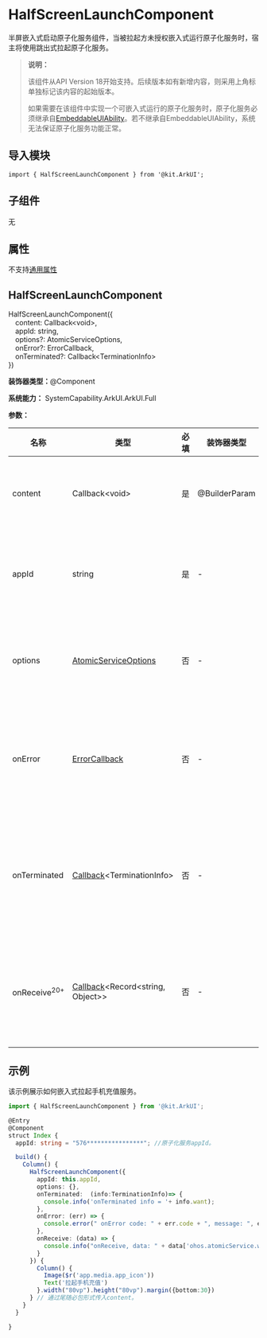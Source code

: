 # HalfScreenLaunchComponent

<!--Kit: ArkUI-->
<!--Subsystem: ArkUI-->
<!--Owner: @qq_36417014-->
<!--Designer: @autojuan-->
<!--Tester: @tinygreyy-->
<!--Adviser: @zengyawen-->

半屏嵌入式启动原子化服务组件，当被拉起方未授权嵌入式运行原子化服务时，宿主将使用跳出式拉起原子化服务。

> **说明：**
>
> 该组件从API Version 18开始支持。后续版本如有新增内容，则采用上角标单独标记该内容的起始版本。
>
> 如果需要在该组件中实现一个可嵌入式运行的原子化服务时，原子化服务必须继承自[EmbeddableUIAbility](../../apis-ability-kit/js-apis-app-ability-embeddableUIAbility.md)。若不继承自EmbeddableUIAbility，系统无法保证原子化服务功能正常。

## 导入模块

```
import { HalfScreenLaunchComponent } from '@kit.ArkUI';
```

## 子组件

无

## 属性
不支持[通用属性](ts-component-general-attributes.md)

## HalfScreenLaunchComponent

HalfScreenLaunchComponent({  
&emsp;content: Callback\<void>,  
&emsp;appId: string,  
&emsp;options?: AtomicServiceOptions,  
&emsp;onError?: ErrorCallback,  
&emsp;onTerminated?: Callback&lt;TerminationInfo&gt;   
  })

**装饰器类型：**\@Component

**系统能力：** SystemCapability.ArkUI.ArkUI.Full

**参数：**

| 名称 | 类型 | 必填 | 装饰器类型 | 说明 |
| -------- | -------- | -------- | -------- | -------- |
| content | Callback\<void> | 是 | \@BuilderParam | 组件显示内容。<br/>**原子化服务API：** 从API version 18开始，该接口支持在原子化服务中使用。 |
| appId | string | 是 | - | 原子化服务appId。<br/>**原子化服务API：** 从API version 18开始，该接口支持在原子化服务中使用。 |
| options | [AtomicServiceOptions](../../apis-ability-kit/js-apis-app-ability-atomicServiceOptions.md) | 否 | - | 拉起原子化服务参数，默认为空。<br/>**原子化服务API：** 从API version 18开始，该接口支持在原子化服务中使用。|
| onError |[ErrorCallback](../../apis-basic-services-kit/js-apis-base.md#errorcallback) | 否 | - | 被拉起的原子化服务扩展在运行过程中发生异常时触发本回调。<br/>**原子化服务API：** 从API version 18开始，该接口支持在原子化服务中使用。|
| onTerminated | [Callback](../../apis-basic-services-kit/js-apis-base.md#callback)\<TerminationInfo> | 否 | - |  回调函数，入参用于接收原子化服务的返回结果，类型为TerminationInfo。<br/>**原子化服务API：** 从API version 18开始，该接口支持在原子化服务中使用。|
| onReceive<sup>20+<sup> | [Callback](../../apis-basic-services-kit/js-apis-base.md#callback)\<Record<string, Object>> | 否 | - | 被拉起的嵌入式运行原子化服务通过[Window](../../../windowmanager/application-window-stage.md)调用API时，触发本回调。<br/>**原子化服务API：** 从API version 20开始，该接口支持在原子化服务中使用。|

## 示例

该示例展示如何嵌入式拉起手机充值服务。

```ts
import { HalfScreenLaunchComponent } from '@kit.ArkUI';

@Entry
@Component
struct Index {
  appId: string = "576****************"; //原子化服务appId。

  build() {
    Column() {
      HalfScreenLaunchComponent({
        appId: this.appId,
        options: {},
        onTerminated:  (info:TerminationInfo)=> {
          console.info('onTerminated info = '+ info.want);
        },
        onError: (err) => {
          console.error(" onError code: " + err.code + ", message: ", err.message);
        },
        onReceive: (data) => {
          console.info("onReceive, data: " + data['ohos.atomicService.window']);
        }
      }) {
        Column() {
          Image($r('app.media.app_icon'))
          Text('拉起手机充值')
        }.width("80vp").height("80vp").margin({bottom:30})
      } // 通过尾随必包形式传入content。
    }
  }

}
```
